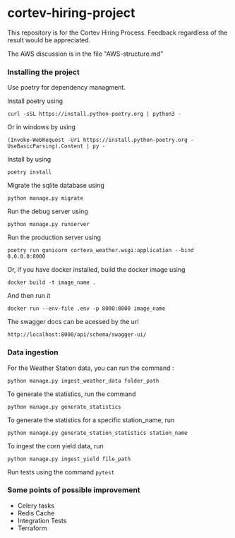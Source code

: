 
# cortev-hiring-project

This repository is for the Cortev Hiring Process. Feedback regardless of the result would be appreciated.

The AWS discussion is in the file "AWS-structure.md"

### Installing the project
Use poetry for dependency managment.

Install poetry using 

`curl -sSL https://install.python-poetry.org | python3 -`

Or in windows by using 

``
(Invoke-WebRequest -Uri https://install.python-poetry.org -UseBasicParsing).Content | py -
``

Install by using

`poetry install`


Migrate the sqlite database using

`python manage.py migrate`


Run the debug server using

`python manage.py runserver`


Run the production server using

`poetry run gunicorn corteva_weather.wsgi:application --bind 0.0.0.0:8000`


Or, if you have docker installed, build the docker image using

`docker build -t image_name .`


And then run it

`docker run --env-file .env -p 8000:8000 image_name`


The swagger docs can be acessed by the url

`http://localhost:8000/api/schema/swagger-ui/`


### Data ingestion


For the Weather Station data, you can run the command :

`python manage.py ingest_weather_data folder_path` 


To generate the statistics, run the command

`python manage.py generate_statistics` 


To generate the statistics for a specific station_name, run

`python manage.py generate_station_statistics station_name`


To ingest the corn yield data, run

`python manage.py ingest_yield file_path`


Run tests using the command
`pytest`

### Some points of possible improvement

- Celery tasks
- Redis Cache
- Integration Tests
- Terraform
